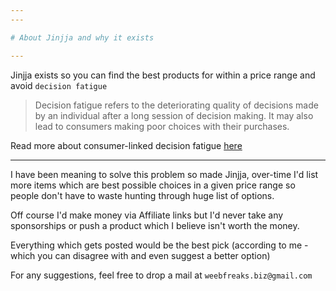 ```yaml
---
---

# About Jinjja and why it exists

---
```


Jinjja exists so you can find the best products for within a price range and avoid `decision fatigue`

> Decision fatigue refers to the deteriorating quality of decisions made by an individual after a long session of decision making. It may also lead to consumers making poor choices with their purchases. 

Read more about consumer-linked decision fatigue [here](https://academic.oup.com/jcr/article-abstract/39/3/585/1822634?redirectedFrom=fulltext&login=false)

---

I have been meaning to solve this problem so made Jinjja, over-time I'd list more items which are best possible choices in a given price range so people don't have to waste hunting through huge list of options.

Off course I'd make money via Affiliate links but I'd never take any sponsorships or push a product which I believe isn't worth the money.

Everything which gets posted would be the best pick (according to me - which you can disagree with and even suggest a better option)

For any suggestions, feel free to drop a mail at `weebfreaks.biz@gmail.com`
